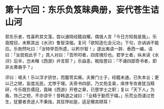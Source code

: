 # 第十六回：东乐负笈昧典册，妄代苍生诘山河

郭东乐者，性喜矜其文藻，尝以通晓经籍自耀。偶值人言「今日方知我是我」，乐竟瞠目，未察其出《水浒》鲁智深偈。复问「欲知造化会元功」下句，亦讷讷不能应。乐勃然叱曰：「汝特举吾所遗，以矜尔智！」遂出夷语一辞、泰西一编，诘曰：「汝尝观此乎？」其人对曰：「吾所叩者，四库瑰珍也。君学士者，纵未读《水浒》后半，岂未睹《西游》弁言耶？」乐益恚，戟指詈曰：「不诵四部奇书者，即非炎黄裔乎？」

评曰：嗟夫！乐以浮才骄世，而腹笥实瘠。夫黉门士子，经籍未通，已失本业；更以己之陋，妄度兆民，尤悖于理。夫奇书四部，乃文苑圭臬，庠序专攻者犹当精研，今乐既负儒冠，竟昧《西游》开卷之章，已堕学士之职；复以「天下人」为盾，饰己之短，不亦谬乎！昔韩退之诫曰：「业精于勤荒于嬉。」乐荒业而诿过苍生，犹瞽者责途人不秉烛，其狂悖如是，适足曝其陋耳！
